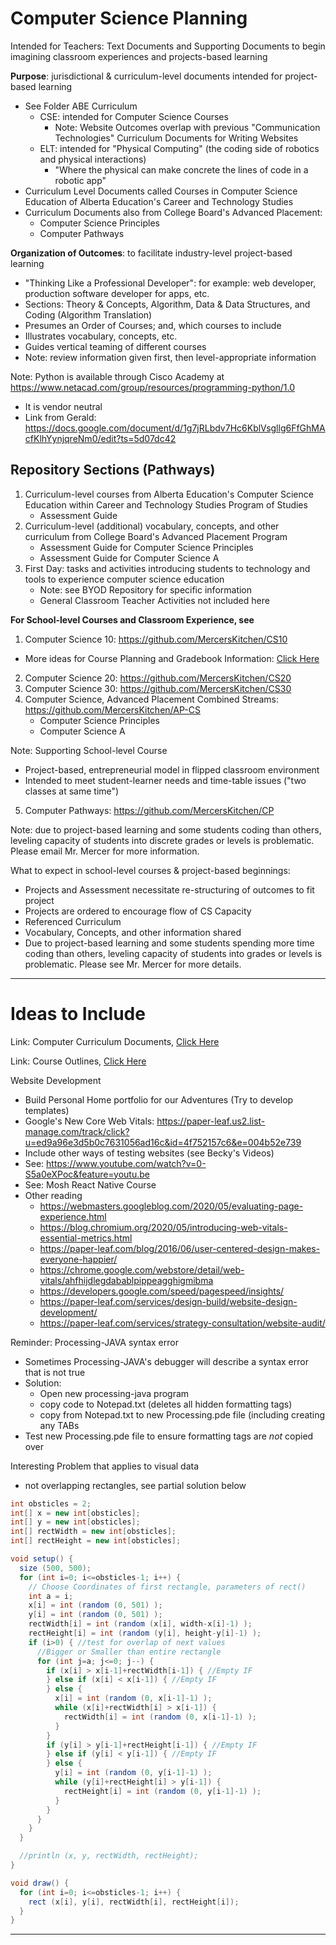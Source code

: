 # Computer Science Planning
Intended for Teachers: Text Documents and Supporting Documents to begin imagining classroom experiences and projects-based learning

**Purpose**: jurisdictional & curriculum-level documents intended for project-based learning
- See Folder ABE Curriculum
  - CSE: intended for Computer Science Courses
    - Note: Website Outcomes overlap with previous "Communication Technologies" Curriculum Documents for Writing Websites
  - ELT: intended for "Physical Computing" (the coding side of robotics and physical interactions)
    - "Where the physical can make concrete the lines of code in a robotic app"
- Curriculum Level Documents called Courses in Computer Science Education of Alberta Education's Career and Technology Studies
- Curriculum Documents also from College Board's Advanced Placement:
    - Computer Science Principles
    - Computer Pathways

**Organization of Outcomes**: to facilitate industry-level project-based learning
- "Thinking Like a Professional Developer": for example: web developer, production software developer for apps, etc.
- Sections: Theory & Concepts, Algorithm, Data & Data Structures, and Coding (Algorithm Translation)
- Presumes an Order of Courses; and, which courses to include
- Illustrates vocabulary, concepts, etc.
- Guides vertical teaming of different courses
- Note: review information given first, then level-appropriate information

Note: Python is available through Cisco Academy at https://www.netacad.com/group/resources/programming-python/1.0
- It is vendor neutral
- Link from Gerald: https://docs.google.com/document/d/1g7jRLbdv7Hc6KblVsgllg6FfGhMAcfKlhYynjqreNm0/edit?ts=5d07dc42

## Repository Sections (Pathways)
1. Curriculum-level courses from Alberta Education's Computer Science Education within Career and Technology Studies Program of Studies
   - Assessment Guide
2. Curriculum-level (additional) vocabulary, concepts, and other curriculum from College Board's Advanced Placement Program
   - Assessment Guide for Computer Science Principles
   - Assessment Guide for Computer Science A
3. First Day: tasks and activities introducing students to technology and tools to experience computer science education
   - Note: see BYOD Repository for specific information
   - General Classroom Teacher Activities not included here

**For School-level Courses and Classroom Experience, see**
1. Computer Science 10: https://github.com/MercersKitchen/CS10
  - More ideas for Course Planning and Gradebook Information: <a href="https://drive.google.com/drive/folders/1DUccPWQ3yUXQ78CX_TSdigy9QPTTTiiv">Click Here</a>
2. Computer Science 20: https://github.com/MercersKitchen/CS20
3. Computer Science 30: https://github.com/MercersKitchen/CS30
4. Computer Science, Advanced Placement Combined Streams: https://github.com/MercersKitchen/AP-CS
   - Computer Science Principles
   - Computer Science A

Note: Supporting School-level Course
- Project-based, entrepreneurial model in flipped classroom environment
- Intended to meet student-learner needs and time-table issues ("two classes at same time")

5. Computer Pathways: https://github.com/MercersKitchen/CP

Note: due to project-based learning and some students coding than others, leveling capacity of students into discrete grades or levels is problematic. Please email Mr. Mercer for more information.

What to expect in school-level courses & project-based beginnings:
- Projects and Assessment necessitate re-structuring of outcomes to fit project
- Projects are ordered to encourage flow of CS Capacity
- Referenced Curriculum
- Vocabulary, Concepts, and other information shared
- Due to project-based learning and some students spending more time coding than others, leveling capacity of students into grades or levels is problematic. Please see Mr. Mercer for more details.

---

# Ideas to Include

Link: Computer Curriculum Documents, <a href="https://drive.google.com/drive/folders/117id1RIavhyMzYVW7_HPSVZg1DrGxqRa">Click Here</a>

Link: Course Outlines, <a href="https://drive.google.com/drive/folders/1pEr3PWr12lc5OEj-lAOXBSp5x6kT2ELK">Click Here</a>

Website Development
- Build Personal Home portfolio for our Adventures (Try to develop templates)
- Google's New Core Web Vitals: https://paper-leaf.us2.list-manage.com/track/click?u=ed9a96e3d5b0c7631056ad16c&id=4f752157c6&e=004b52e739
- Include other ways of testing websites (see Becky's Videos)
- See: https://www.youtube.com/watch?v=0-S5a0eXPoc&feature=youtu.be
- See: Mosh React Native Course
- Other reading
  - https://webmasters.googleblog.com/2020/05/evaluating-page-experience.html
  - https://blog.chromium.org/2020/05/introducing-web-vitals-essential-metrics.html
  - https://paper-leaf.com/blog/2016/06/user-centered-design-makes-everyone-happier/
  - https://chrome.google.com/webstore/detail/web-vitals/ahfhijdlegdabablpippeagghigmibma
  - https://developers.google.com/speed/pagespeed/insights/
  - https://paper-leaf.com/services/design-build/website-design-development/
  - https://paper-leaf.com/services/strategy-consultation/website-audit/

Reminder: Processing-JAVA syntax error
- Sometimes Processing-JAVA's debugger will describe a syntax error that is not true
- Solution:
  - Open new processing-java program
  - copy code to Notepad.txt (deletes all hidden formatting tags)
  - copy from Notepad.txt to new Processing.pde file (including creating any TABs
- Test new Processing.pde file to ensure formatting tags are *not* copied over

Interesting Problem that applies to visual data
- not overlapping rectangles, see partial solution below
```java
int obsticles = 2;
int[] x = new int[obsticles];
int[] y = new int[obsticles];
int[] rectWidth = new int[obsticles];
int[] rectHeight = new int[obsticles];

void setup() {
  size (500, 500);
  for (int i=0; i<=obsticles-1; i++) {
    // Choose Coordinates of first rectangle, parameters of rect()
    int a = i;
    x[i] = int (random (0, 501) );
    y[i] = int (random (0, 501) );
    rectWidth[i] = int (random (x[i], width-x[i]-1) );
    rectHeight[i] = int (random (y[i], height-y[i]-1) );
    if (i>0) { //test for overlap of next values
      //Bigger or Smaller than entire rectangle
      for (int j=a; j<=0; j--) {
        if (x[i] > x[i-1]+rectWidth[i-1]) { //Empty IF
        } else if (x[i] < x[i-1]) { //Empty IF
        } else {
          x[i] = int (random (0, x[i-1]-1) );
          while (x[i]+rectWidth[i] > x[i-1]) {
            rectWidth[i] = int (random (0, x[i-1]-1) );
          }
        }
        if (y[i] > y[i-1]+rectHeight[i-1]) { //Empty IF
        } else if (y[i] < y[i-1]) { //Empty IF
        } else {
          y[i] = int (random (0, y[i-1]-1) );
          while (y[i]+rectHeight[i] > y[i-1]) {
            rectHeight[i] = int (random (0, y[i-1]-1) );
          }
        }
      }
    }
  }

  //println (x, y, rectWidth, rectHeight);
}

void draw() {
  for (int i=0; i<=obsticles-1; i++) {
    rect (x[i], y[i], rectWidth[i], rectHeight[i]);
  }
}

```
---

